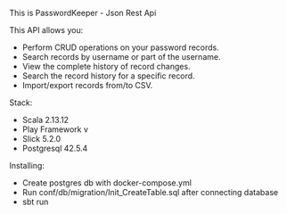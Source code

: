 This is PasswordKeeper - Json Rest Api

This API allows you:
- Perform CRUD operations on your password records.
- Search records by username or part of the username.
- View the complete history of record changes.
- Search the record history for a specific record.
- Import/export records from/to CSV.

Stack:
- Scala 2.13.12
- Play Framework v
- Slick 5.2.0
- Postgresql 42.5.4

Installing:
- Create postgres db with docker-compose.yml
- Run conf/db/migration/Init_CreateTable.sql after connecting database
- sbt run
